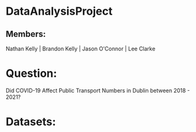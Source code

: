# DataAnalysisProject

Members:
---------
Nathan Kelly |
Brandon Kelly |
Jason O'Connor |
Lee Clarke 

Question:
=========
Did COVID-19 Affect Public Transport Numbers in Dublin between 2018 - 2021?

Datasets:
=========

